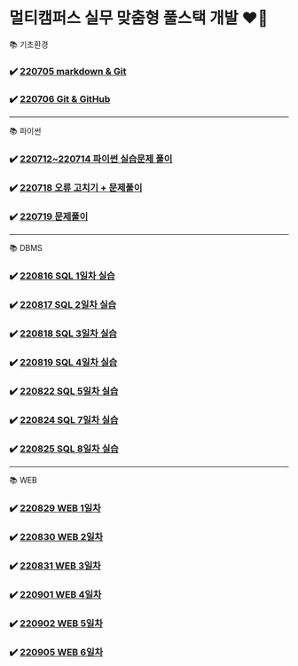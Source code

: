 # 멀티캠퍼스 실무 맞춤형 풀스택 개발 ❤️‍🔥


📚 기초환경
### ✔️ [220705 markdown & Git](https://github.com/yangu1455/TIL/tree/master/220705%20markdown%20%26%20git)
### ✔️ [220706 Git & GitHub](https://github.com/yangu1455/TIL/tree/master/220706%20git%20%26%20github)
-----
📚 파이썬
### ✔️ [220712~220714 파이썬 실습문제 풀이](https://github.com/yangu1455/TIL/tree/master/220712~220714%20%ED%8C%8C%EC%9D%B4%EC%8D%AC%20%EC%8B%A4%EC%8A%B5%EB%AC%B8%EC%A0%9C%20%ED%92%80%EC%9D%B4)
### ✔️ [220718 오류 고치기 + 문제풀이](https://github.com/yangu1455/TIL/tree/master/220718%20%EC%98%A4%EB%A5%98%20%EA%B3%A0%EC%B9%98%EA%B8%B0%20%2B%20%EB%AC%B8%EC%A0%9C%ED%92%80%EC%9D%B4)
### ✔️ [220719 문제풀이](https://github.com/yangu1455/TIL/tree/master/220719%20%EB%AC%B8%EC%A0%9C%ED%92%80%EC%9D%B4)
-----
📚 DBMS
### ✔️ [220816 SQL 1일차 실습](https://github.com/yangu1455/TIL/tree/master/220816%20SQL%201%EC%9D%BC%EC%B0%A8%20%EC%8B%A4%EC%8A%B5)
### ✔️ [220817 SQL 2일차 실습](https://github.com/yangu1455/TIL/tree/master/220817%20SQL%202%EC%9D%BC%EC%B0%A8%20%EC%8B%A4%EC%8A%B5)
### ✔️ [220818 SQL 3일차 실습](https://github.com/yangu1455/TIL/tree/master/220818%20SQL%203%EC%9D%BC%EC%B0%A8%20%EC%8B%A4%EC%8A%B5)
### ✔️ [220819 SQL 4일차 실습](https://github.com/yangu1455/TIL/tree/master/220819%20SQL%204%EC%9D%BC%EC%B0%A8%20%EC%8B%A4%EC%8A%B5)
### ✔️ [220822 SQL 5일차 실습](https://github.com/yangu1455/TIL/tree/master/220822%20SQL%205%EC%9D%BC%EC%B0%A8%20%EC%8B%A4%EC%8A%B5)
### ✔️ [220824 SQL 7일차 실습](https://github.com/yangu1455/TIL/tree/master/220824%20SQL%207%EC%9D%BC%EC%B0%A8%20%EC%8B%A4%EC%8A%B5)
### ✔️ [220825 SQL 8일차 실습](https://github.com/yangu1455/TIL/tree/master/220825%20SQL%208%EC%9D%BC%EC%B0%A8%20%EC%8B%A4%EC%8A%B5)
-----
📚 WEB
### ✔️ [220829 WEB 1일차](https://github.com/yangu1455/TIL/tree/master/220829%20WEB%201%EC%9D%BC%EC%B0%A8)
### ✔️ [220830 WEB 2일차](https://github.com/yangu1455/TIL/tree/master/220830%20WEB%202%EC%9D%BC%EC%B0%A8)
### ✔️ [220831 WEB 3일차](https://github.com/yangu1455/TIL/tree/master/220831%20WEB%203%EC%9D%BC%EC%B0%A8)
### ✔️ [220901 WEB 4일차](https://github.com/yangu1455/TIL/tree/master/220901%20WEB%204%EC%9D%BC%EC%B0%A8)
### ✔️ [220902 WEB 5일차](https://github.com/yangu1455/TIL/tree/master/220902%20WEB%205%EC%9D%BC%EC%B0%A8)
### ✔️ [220905 WEB 6일차](https://github.com/yangu1455/TIL/tree/master/220905%20WEB%206%EC%9D%BC%EC%B0%A8)

